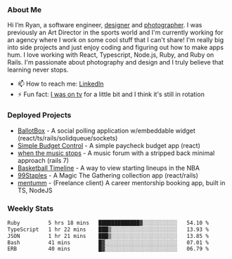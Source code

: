 ### About Me
Hi I’m Ryan, a software engineer, [designer](https://www.denvermullets.com/video) and [photographer](https://www.denvermullets.com/). I was previously an Art Director in the sports world and I'm currently working for an agency where I work on some cool stuff that I can't share! I'm really big into side projects and just enjoy coding and figuring out how to make apps hum. I love working with React, Typescript, Node.js, Ruby, and Ruby on Rails. I'm passionate about photography and design and I truly believe that learning never stops.

- 📫 How to reach me: [LinkedIn](https://www.linkedin.com/in/ryanvaznis)
- ⚡ Fun fact: [I was on tv](https://vimeo.com/381425882) for a little bit and I think it's still in rotation

### Deployed Projects
- [BallotBox](https://voteballotbox.com/) - A social polling application w/embeddable widget (react/ts/rails/solidqueue/sockets)
- [Simple Budget Control](https://simplebudgetcontrol.com/) - A simple paycheck budget app (react)
- [when the music stops](https://whenthemusicstops.net) - A music forum with a stripped back minimal approach (rails 7)
- [Basketball Timeline](https://basketball-timeline.com/?team=PHO&year=2023) - A way to view starting lineups in the NBA
- [99Staples](https://www.99staples.com/collections/denvermullets/9) - A Magic The Gathering collection app (react/rails)
- [mentumm](https://portal.mentumm.com/) - (Freelance client) A career mentorship booking app, built in TS, NodeJS

### Weekly Stats
<!--START_SECTION:waka-->

```txt
Ruby         5 hrs 18 mins   █████████████▓░░░░░░░░░░░   54.10 %
TypeScript   1 hr 22 mins    ███▒░░░░░░░░░░░░░░░░░░░░░   13.93 %
JSON         1 hr 21 mins    ███▒░░░░░░░░░░░░░░░░░░░░░   13.85 %
Bash         41 mins         █▓░░░░░░░░░░░░░░░░░░░░░░░   07.01 %
ERB          40 mins         █▓░░░░░░░░░░░░░░░░░░░░░░░   06.79 %
```

<!--END_SECTION:waka-->
